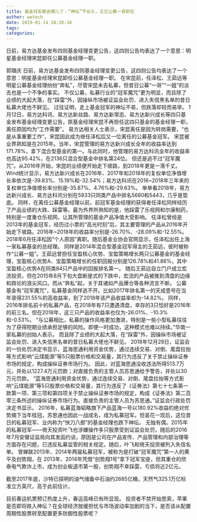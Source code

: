 ```yaml
---
title: 基金冠军都去哪儿了：“神坛”不长久，又见公募一哥卸任
author: wetech
date: 2019-01-14 18:20:34
tags: 
categories: 
---
```

日前，易方达基金发布四则基金经理变更公告，这四则公告均表达了一个意思：明星基金经理宋昆卸任公募基金经理一职。
<!-- more -->
郭璐庆
日前，易方达基金发布四则基金经理变更公告，这四则公告均表达了一个意思：明星基金经理宋昆卸任公募基金经理一职。
在宋昆前，任泽松、王茹远等明星公募基金经理纷纷“奔私”，尽管宋昆未去私募，但昔日公募“一哥”“一姐”的淡去也是一个不争的事实。
不仅公募，私募行业的“冠军魔咒”更为明显，而且除了业绩的大起大落，在“踩雷”外，因操纵市场被证监会处罚、进入失信黑名单的昔日私募大佬也不鲜见。
过往证明，走上基金冠军的神坛不易，但跌落却轻而易举。
1月12日，易方达科讯、易方达新丝路、易方达新常态、易方达新兴成长等四只基金发布基金经理变更公告，原基金经理宋昆不再担任这四只基金的基金经理一职，离任原因均为“工作需要”。
易方达相关人士表示，宋昆离任是因为转岗需要，“也是从事重要工作”。宋昆因此成为继任泽松后又一位离任的公募基金冠军。
宋昆被业界熟知是在2015年。当年，宋昆管理的易方达新兴成长全年的收益率达到171.78%，拿下混合型基金的第一。与此同时，他管理的易方达科讯全年的收益率也高达95.42%，在2136只混合型基金中排名第24位。
但还是逃不过“冠军魔咒”。从2016年开始，宋昆的业绩便开始走下坡路，到2018年更是一落千丈。
Wind统计显示，易方达新兴成长在2016年、2017年和2018年的复权单位净值增长率依次是-39.83%、15.19%和-32.54%；易方达科讯在2016~2018年三年来的复权单位净值增长率分别是-35.87%、4.76%和-29.63%。
单单看2018年，易方达新兴成长、易方达科讯分别在5933只同类产品中排名5680和5443，几乎是垫底。
同样，在离任公募基金经理以前，前冠军基金经理的获得者任泽松同样经历了产品业绩的大跌、踩雷等。最为外界所熟知的是，他踩雷了乐视网和尔康制药，特别是一度重仓乐视网，让其所管理的基金产品净值大受影响。
任泽松曾经是2013年的基金冠军，经历过小票的“高光时刻”后，其主要管理的产品从2016年开始走下坡路。2016年~2018年的收益率分别是-26.70%、-28.09%和-12.55%。
2018年6月任泽松因“个人原因”离职。随后基金业协会官网显示，任泽松出任上海一家私募基金的总经理。
同样是2014年混合型基金冠军得主的王茹远，彼时被称作“公募一姐”。王茹远曾担任宝盈核心优势、宝盈策略增长两只公募基金的基金经理，宝盈核心优势A、宝盈策略增长的任职回报分别是126.78%和41.86%，其中宝盈核心优势A在同类84只产品中的回报排名第一。
随后王茹远自立门户成立宏流投资，但在2015年8月下旬大盘断崖式的下跌中，宏流的产品被推到清盘的边缘和舆论的浪尖风口。而从“奔私”起，关于其诸如产品爆仓等各种流言不断。
公募基金有“冠军魔咒”，私募基金同样逃不开。比如2017年排名第一的天成壹号在当年录得231.55%的高收益率，到了2018年该产品收益率却为-14.82%。
同样，2016年排名前十的私募产品，在2018年有7只遭遇清盘，幸存的3只恰好是2016年的前三名。但在2018年，这三只产品的收益率也仅为-26.01%、-10.3%和-0.53%。
“与公募相比，私募的操作风格更加激进，特别是一些小型私募往往为了获得短期业绩承担足够的风险。即便一时成功，这种模式也难以持续。”华南一家私募的创始人表示。
而且除了业绩的大起大落，在“踩雷”外，因操纵市场被证监会处罚、进入失信黑名单的昔日私募大佬也不鲜见。
2018年12月28日，证监会的一份处罚决定书显示，蓝海思通利用资金优势，通过连续交易、对倒、尾盘拉抬等方式影响“云煤能源”等5只股票价格和交易量，其行为违反了关于禁止操纵证券市场的规定，构成操纵证券市场行为。
因此，对蓝海思通没收违法所得513.7万元，并处以1227.4万元罚款；对直接负责的主管人员苏思通给予警告，并处以30万元罚款。
“蓝海思通利用资金优势，通过连续交易、对倒、尾盘拉抬等方式影响“云煤能源”等5只股票价格和交易量，其行为违反了《证券法》第七十七条第一款第一项、第三项和第四项关于禁止操纵证券市场的规定，构成《证券法》第二百零三条所述的操纵证券市场行为。直接负责的主管人员为苏思通。”证监会行政处罚决定书显示。
2016年，私募蓝海韬略旗下产品蓝海一号以180.92%收益的绝对优势摘下当年桂冠，苏思通也因此一战成名，成为私募冠军。但昙花一现后，这位昔日的私募冠军、业内称为“快刀八郎”的基金经理也跌下神坛。
无独有偶。2015年的私募冠军——倚天投资叶飞也涉嫌操作多只股票受到证监会处罚，随后的2016年7月安徽证监局向其发函约谈，原因是公司在产品宣传、产品管理和内部治理等方面存在问题，已违反私募监管的相关规定。随后，叶飞和倚天投资被列入失信名单。
曾蝉联2013年、2014年两届私募冠军，被称为是打破“冠军魔咒”第一人的黄平及创势翔，在 2013年、2014年凭借“创势翔1号”拿下冠军宝座，但其重仓的欣泰电气欺诈上市，成为创业板退市第一股，创势翔不幸踩雷，亏损将近2亿元。
 
 
截至2017年底，沙特已探明的油气储备中石油约2685亿桶，天然气325.1万亿标准立方英尺，高于此前估计。
目前春运机票预订热度上升，春运高峰已有所显现。
投资者不禁开始思索，苹果是否即将跌入神坛？在全球经济放缓担忧与市场波动率加剧的当下，是否该从配置周期性股票转至配置更多防御性股票呢？
 
